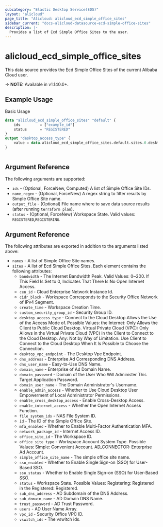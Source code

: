 ```yaml
---
subcategory: "Elastic Desktop Service(EDS)"
layout: "alicloud"
page_title: "Alicloud: alicloud_ecd_simple_office_sites"
sidebar_current: "docs-alicloud-datasource-ecd-simple-office-sites"
description: |-
  Provides a list of Ecd Simple Office Sites to the user.
---
```


# alicloud\_ecd\_simple\_office\_sites

This data source provides the Ecd Simple Office Sites of the current Alibaba Cloud user.

-> **NOTE:** Available in v1.140.0+.

## Example Usage

Basic Usage

```terraform
data "alicloud_ecd_simple_office_sites" "default" {
	ids         = ["example_id"]
	status      = "REGISTERED"
}
output "desktop_access_type" {
	value = data.alicloud_ecd_simple_office_sites.default.sites.0.desktop_access_type
}
            
```

## Argument Reference

The following arguments are supported:

* `ids` - (Optional, ForceNew, Computed)  A list of Simple Office Site IDs.
* `name_regex` - (Optional, ForceNew) A regex string to filter results by Simple Office Site name.
* `output_file` - (Optional) File name where to save data source results (after running `terraform plan`).
* `status` - (Optional, ForceNew) Workspace State. Valid values: `REGISTERED`,`REGISTERING`. 

## Argument Reference

The following attributes are exported in addition to the arguments listed above:

* `names` - A list of Simple Office Site names.
* `sites` - A list of Ecd Simple Office Sites. Each element contains the following attributes:
	* `bandwidth` - The Internet Bandwidth Peak.  Valid Values: 0~200. If This Field Is Set to 0, Indicates That There Is No Open Internet Access.
	* `cen_id` - Cloud Enterprise Network Instance Id.
	* `cidr_block` - Workspace Corresponds to the Security Office Network of IPv4 Segment.
	* `create_time` - Workspace Creation Time.
	* `custom_security_group_id` - Security Group ID.
	* `desktop_access_type` - Connect to the Cloud Desktop Allows the Use of the Access Mode of. Possible Values: the Internet: Only Allows the Client to Public Cloud Desktop. Virtual Private Cloud (VPC): Only Allows in the Virtual Private Cloud (VPC) in the Client to Connect to the Cloud Desktop. Any: Not by Way of Limitation. Use Client to Connect to the Cloud Desktop When It Is Possible to Choose the Connection.
	* `desktop_vpc_endpoint` - The Desktop Vpc Endpoint.
	* `dns_address` - Enterprise Ad Corresponding DNS Address.
	* `dns_user_name` - Easy-to-Use DNS Name.
	* `domain_name` - Enterprise of Ad Domain Name.
	* `domain_password` - Domain of the User Who Will Administer This Target Application Password.
	* `domain_user_name` - The Domain Administrator's Username.
	* `enable_admin_access` - Whether to Use Cloud Desktop User Empowerment of Local Administrator Permissions.
	* `enable_cross_desktop_access` - Enable Cross-Desktop Access.
	* `enable_internet_access` - Whether the Open Internet Access Function.
	* `file_system_ids` - NAS File System ID.
	* `id` - The ID of the Simple Office Site.
	* `mfa_enabled` - Whether to Enable Multi-Factor Authentication MFA.
	* `network_package_id` - Internet Access ID.
	* `office_site_id` - The Workspace ID.
	* `office_site_type` - Workspace Account System Type. Possible Values: Simple: Convenient Account. AD_CONNECTOR: Enterprise Ad Account.
	* `simple_office_site_name` - The simple office site name.
	* `sso_enabled` - Whether to Enable Single Sign-on (SSO) for User-Based SSO.
	* `sso_status` - Whether to Enable Single Sign-on (SSO) for User-Based SSO.
	* `status` - Workspace State. Possible Values: Registering: Registered in the Registered: Registered.
	* `sub_dns_address` - AD Subdomain of the DNS Address.
	* `sub_domain_name` - AD Domain DNS Name.
	* `trust_password` - AD Trust Password.
	* `users` - AD User Name Array.
	* `vpc_id` - Security Office VPC ID.
	* `vswitch_ids` - The vswitch ids.